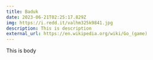 ```yaml
---
title: Baduk
date: 2023-06-21T02:25:17.829Z
img: https://i.redd.it/valhm325k9841.jpg
description: This is description
external_url: https://en.wikipedia.org/wiki/Go_(game)
---
```

T﻿his is body